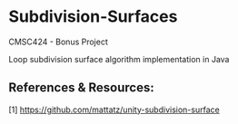 # Subdivision-Surfaces
CMSC424 - Bonus Project

Loop subdivision surface algorithm implementation in Java



## References & Resources:

[1] https://github.com/mattatz/unity-subdivision-surface


